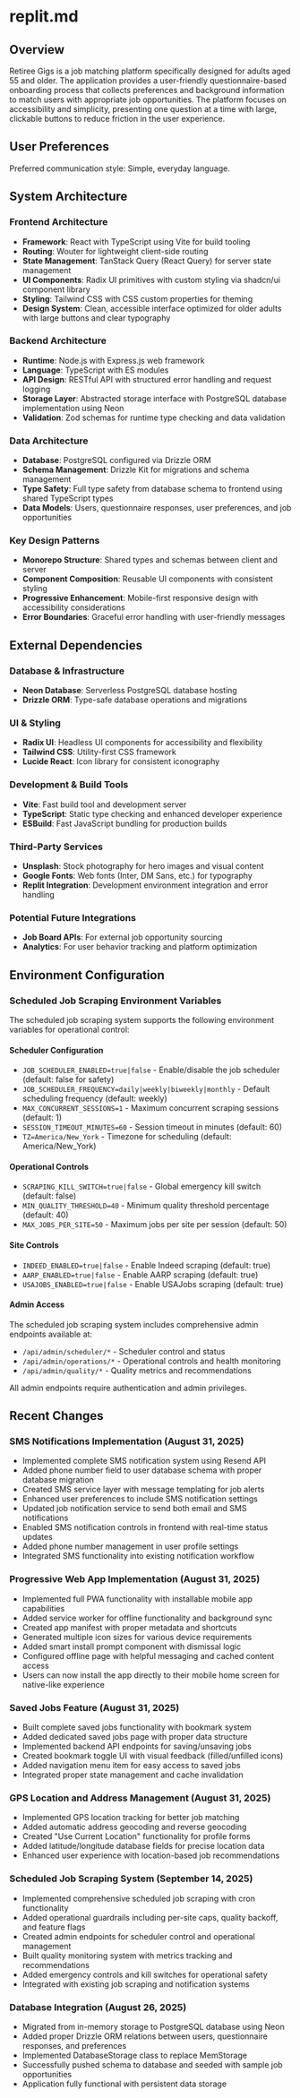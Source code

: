 # replit.md

## Overview

Retiree Gigs is a job matching platform specifically designed for adults aged 55 and older. The application provides a user-friendly questionnaire-based onboarding process that collects preferences and background information to match users with appropriate job opportunities. The platform focuses on accessibility and simplicity, presenting one question at a time with large, clickable buttons to reduce friction in the user experience.

## User Preferences

Preferred communication style: Simple, everyday language.

## System Architecture

### Frontend Architecture
- **Framework**: React with TypeScript using Vite for build tooling
- **Routing**: Wouter for lightweight client-side routing
- **State Management**: TanStack Query (React Query) for server state management
- **UI Components**: Radix UI primitives with custom styling via shadcn/ui component library
- **Styling**: Tailwind CSS with CSS custom properties for theming
- **Design System**: Clean, accessible interface optimized for older adults with large buttons and clear typography

### Backend Architecture
- **Runtime**: Node.js with Express.js web framework
- **Language**: TypeScript with ES modules
- **API Design**: RESTful API with structured error handling and request logging
- **Storage Layer**: Abstracted storage interface with PostgreSQL database implementation using Neon
- **Validation**: Zod schemas for runtime type checking and data validation

### Data Architecture
- **Database**: PostgreSQL configured via Drizzle ORM
- **Schema Management**: Drizzle Kit for migrations and schema management
- **Type Safety**: Full type safety from database schema to frontend using shared TypeScript types
- **Data Models**: Users, questionnaire responses, user preferences, and job opportunities

### Key Design Patterns
- **Monorepo Structure**: Shared types and schemas between client and server
- **Component Composition**: Reusable UI components with consistent styling
- **Progressive Enhancement**: Mobile-first responsive design with accessibility considerations
- **Error Boundaries**: Graceful error handling with user-friendly messages

## External Dependencies

### Database & Infrastructure
- **Neon Database**: Serverless PostgreSQL database hosting
- **Drizzle ORM**: Type-safe database operations and migrations

### UI & Styling
- **Radix UI**: Headless UI components for accessibility and flexibility
- **Tailwind CSS**: Utility-first CSS framework
- **Lucide React**: Icon library for consistent iconography

### Development & Build Tools
- **Vite**: Fast build tool and development server
- **TypeScript**: Static type checking and enhanced developer experience
- **ESBuild**: Fast JavaScript bundling for production builds

### Third-Party Services
- **Unsplash**: Stock photography for hero images and visual content
- **Google Fonts**: Web fonts (Inter, DM Sans, etc.) for typography
- **Replit Integration**: Development environment integration and error handling

### Potential Future Integrations
- **Job Board APIs**: For external job opportunity sourcing
- **Analytics**: For user behavior tracking and platform optimization

## Environment Configuration

### Scheduled Job Scraping Environment Variables

The scheduled job scraping system supports the following environment variables for operational control:

#### Scheduler Configuration
- `JOB_SCHEDULER_ENABLED=true|false` - Enable/disable the job scheduler (default: false for safety)
- `JOB_SCHEDULER_FREQUENCY=daily|weekly|biweekly|monthly` - Default scheduling frequency (default: weekly)
- `MAX_CONCURRENT_SESSIONS=1` - Maximum concurrent scraping sessions (default: 1)
- `SESSION_TIMEOUT_MINUTES=60` - Session timeout in minutes (default: 60)
- `TZ=America/New_York` - Timezone for scheduling (default: America/New_York)

#### Operational Controls
- `SCRAPING_KILL_SWITCH=true|false` - Global emergency kill switch (default: false)
- `MIN_QUALITY_THRESHOLD=40` - Minimum quality threshold percentage (default: 40)
- `MAX_JOBS_PER_SITE=50` - Maximum jobs per site per session (default: 50)

#### Site Controls
- `INDEED_ENABLED=true|false` - Enable Indeed scraping (default: true)
- `AARP_ENABLED=true|false` - Enable AARP scraping (default: true)
- `USAJOBS_ENABLED=true|false` - Enable USAJobs scraping (default: true)

#### Admin Access
The scheduled job scraping system includes comprehensive admin endpoints available at:
- `/api/admin/scheduler/*` - Scheduler control and status
- `/api/admin/operations/*` - Operational controls and health monitoring
- `/api/admin/quality/*` - Quality metrics and recommendations

All admin endpoints require authentication and admin privileges.

## Recent Changes

### SMS Notifications Implementation (August 31, 2025)
- Implemented complete SMS notification system using Resend API
- Added phone number field to user database schema with proper database migration
- Created SMS service layer with message templating for job alerts
- Enhanced user preferences to include SMS notification settings
- Updated job notification service to send both email and SMS notifications
- Enabled SMS notification controls in frontend with real-time status updates
- Added phone number management in user profile settings
- Integrated SMS functionality into existing notification workflow

### Progressive Web App Implementation (August 31, 2025)
- Implemented full PWA functionality with installable mobile app capabilities
- Added service worker for offline functionality and background sync
- Created app manifest with proper metadata and shortcuts
- Generated multiple icon sizes for various device requirements
- Added smart install prompt component with dismissal logic
- Configured offline page with helpful messaging and cached content access
- Users can now install the app directly to their mobile home screen for native-like experience

### Saved Jobs Feature (August 31, 2025)
- Built complete saved jobs functionality with bookmark system
- Added dedicated saved jobs page with proper data structure
- Implemented backend API endpoints for saving/unsaving jobs
- Created bookmark toggle UI with visual feedback (filled/unfilled icons)
- Added navigation menu item for easy access to saved jobs
- Integrated proper state management and cache invalidation

### GPS Location and Address Management (August 31, 2025)
- Implemented GPS location tracking for better job matching
- Added automatic address geocoding and reverse geocoding
- Created "Use Current Location" functionality for profile forms
- Added latitude/longitude database fields for precise location data
- Enhanced user experience with location-based job recommendations

### Scheduled Job Scraping System (September 14, 2025)
- Implemented comprehensive scheduled job scraping with cron functionality
- Added operational guardrails including per-site caps, quality backoff, and feature flags
- Created admin endpoints for scheduler control and operational management
- Built quality monitoring system with metrics tracking and recommendations
- Added emergency controls and kill switches for operational safety
- Integrated with existing job scraping and notification systems

### Database Integration (August 26, 2025)
- Migrated from in-memory storage to PostgreSQL database using Neon
- Added proper Drizzle ORM relations between users, questionnaire responses, and preferences
- Implemented DatabaseStorage class to replace MemStorage
- Successfully pushed schema to database and seeded with sample job opportunities
- Application fully functional with persistent data storage